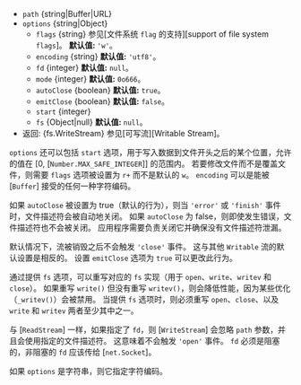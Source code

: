 <!-- YAML
added: v0.1.31
changes:
  - version: v12.10.0
    pr-url: https://github.com/nodejs/node/pull/29212
    description: 启用 `emitClose` 选项。
  - version: v7.6.0
    pr-url: https://github.com/nodejs/node/pull/10739
    description: 参数 `path` 可以是 WHATWG `URL` 对象（使用 `file:` 协议）。 
      该支持目前仍是实验的。
  - version: v7.0.0
    pr-url: https://github.com/nodejs/node/pull/7831
    description: 传入的 `options` 对象无法再被修改。
  - version: v5.5.0
    pr-url: https://github.com/nodejs/node/pull/3679
    description: 支持 `autoClose` 选项。
  - version: v2.3.0
    pr-url: https://github.com/nodejs/node/pull/1845
    description: 传入的 `options` 对象可以是字符串。
  - version: v13.6.0
    pr-url: https://github.com/nodejs/node/pull/29083
    description: 选项 `fs` 可以重写使用的 `fs` 实现。
-->

* `path` {string|Buffer|URL}
* `options` {string|Object}
  * `flags` {string} 参见[文件系统 `flag` 的支持][support of file system `flags`]。
     **默认值:** `'w'`。
  * `encoding` {string} **默认值:** `'utf8'`。
  * `fd` {integer} **默认值:** `null`。
  * `mode` {integer} **默认值:** `0o666`。
  * `autoClose` {boolean} **默认值:** `true`。
  * `emitClose` {boolean} **默认值:** `false`。
  * `start` {integer}
  * `fs` {Object|null} **默认值:** `null`。
* 返回: {fs.WriteStream} 参见[可写流][Writable Stream]。

`options` 还可以包括 `start` 选项，用于写入数据到文件开头之后的某个位置，允许的值在 [0, [`Number.MAX_SAFE_INTEGER`]] 的范围内。
若要修改文件而不是覆盖文件，则需要 `flags` 选项被设置为 `r+` 而不是默认的 `w`。
`encoding` 可以是能被 [`Buffer`] 接受的任何一种字符编码。

如果 `autoClose` 被设置为 true（默认的行为），则当 `'error'` 或 `'finish'` 事件时，文件描述符会被自动地关闭。
如果 `autoClose` 为 false，则即使发生错误，文件描述符也不会被关闭。
应用程序需要负责关闭它并确保没有文件描述符泄漏。

默认情况下，流被销毁之后不会触发 `'close'` 事件。
这与其他 `Writable` 流的默认设置是相反的。
设置 `emitClose` 选项为 `true` 可以更改此行为。

通过提供 `fs` 选项，可以重写对应的 `fs` 实现（用于 `open`、`write`、`writev` 和 `close`）。 
如果重写 `write()` 但没有重写 `writev()`，则会降低性能，因为某些优化（`_writev()`）会被禁用。 
当提供 `fs` 选项时，则必须重写 `open`、`close`、以及 `write` 和 `writev` 两者至少其中之一。

与 [`ReadStream`] 一样，如果指定了 `fd`，则 [`WriteStream`] 会忽略 `path` 参数，并且会使用指定的文件描述符。
这意味着不会触发 `'open'` 事件。
`fd` 必须是阻塞的，非阻塞的 `fd` 应该传给 [`net.Socket`]。

如果 `options` 是字符串，则它指定字符编码。

